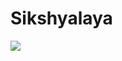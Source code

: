 # Sikshyalaya

![](https://github.com/arpandaze/sikshyalaya/actions/workflows/backend-pytest.yml/badge.svg)
